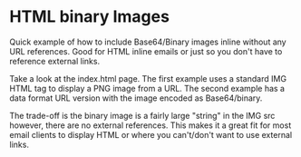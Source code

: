 # HTML binary Images

Quick example of how to include Base64/Binary images inline without any URL references.
Good for HTML inline emails or just so you don't have to reference external links.

Take a look at the index.html page. The first example uses a standard IMG HTML tag to display a PNG image from a URL.
The second example has a data format URL version with the image encoded as Base64/binary.

The trade-off is the binary image is a fairly large "string" in the IMG src however, there are no external references.
This makes it a great fit for most email clients to display HTML or where you can't/don't want to use external links.

